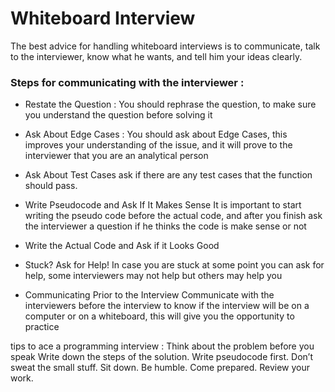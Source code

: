 # Whiteboard Interview
The best advice for handling whiteboard interviews is to communicate, talk to the interviewer, know what he wants, and tell him your ideas clearly.

### Steps for communicating with the interviewer :

- Restate the Question : 
You should rephrase the question, to make sure you understand the question before solving it
- Ask About Edge Cases :
You should ask about Edge Cases, this improves your understanding of the issue, and it will prove to the interviewer that you are an analytical person
- Ask About Test Cases
ask if there are any test cases that the function should pass.

- Write Pseudocode and Ask If It Makes Sense
It is important to start writing the pseudo code before the actual code, and after you finish ask the interviewer a question if he thinks the code is make sense or not
- Write the Actual Code and Ask if it Looks Good
- Stuck? Ask for Help!
In case you are stuck at some point you can ask for help, some interviewers may not help but others may help you
- Communicating Prior to the Interview
Communicate with the interviewers before the interview to know if the interview will be on a computer or on a whiteboard, this will give you the opportunity to practice

tips to ace a programming interview :
Think about the problem before you speak 
Write down the steps of the solution.
Write pseudocode first.
Don’t sweat the small stuff.
Sit down. Be humble.
Come prepared.
Review your work.
